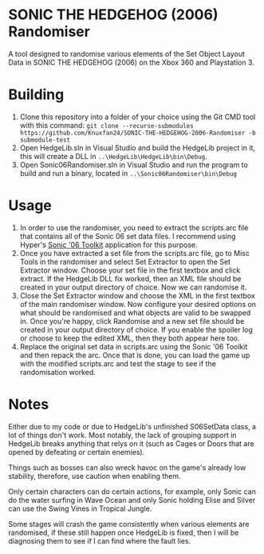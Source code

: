 # SONIC THE HEDGEHOG (2006) Randomiser
A tool designed to randomise various elements of the Set Object Layout Data in SONIC THE HEDGEHOG (2006) on the Xbox 360 and Playstation 3.

# Building
1) Clone this repository into a folder of your choice using the Git CMD tool with this command: `git clone --recurse-submodules https://github.com/Knuxfan24/SONIC-THE-HEDGEHOG-2006-Randomiser -b submodule-test`
2) Open HedgeLib.sln in Visual Studio and build the HedgeLib project in it, this will create a DLL in `..\HedgeLib\HedgeLib\bin\Debug`.
3) Open Sonic06Randomiser.sln in Visual Studio and run the program to build and run a binary, located in `..\Sonic06Randomiser\bin\Debug`

# Usage
1) In order to use the randomiser, you need to extract the scripts.arc file that contains all of the Sonic 06 set data files. I recommend using Hyper's [Sonic '06 Toolkit](https://gamebanana.com/tools/6576) application for this purpose.
2) Once you have extracted a set file from the scripts.arc file, go to Misc Tools in the randomiser and select Set Extractor to open the Set Extractor window. Choose your set file in the first textbox and click extract. If the HedgeLib DLL fix worked, then an XML file should be created in your output directory of choice. Now we can randomise it.
3) Close the Set Extractor window and choose the XML in the first textbox of the main randomiser window. Now configure your desired options on what should be randomised and what objects are valid to be swapped in. Once you're happy, click Randomise and a new set file should be created in your output directory of choice. If you enable the spoiler log or choose to keep the edited XML, then they both appear here too.
4) Replace the original set data in scripts.arc using the Sonic '06 Toolkit and then repack the arc. Once that is done, you can load the game up with the modified scripts.arc and test the stage to see if the randomisation worked.

# Notes
Either due to my code or due to HedgeLib's unfinished S06SetData class, a lot of things don't work. Most notably, the lack of grouping support in HedgeLib breaks anything that relys on it (such as Cages or Doors that are opened by defeating or certain enemies).

Things such as bosses can also wreck havoc on the game's already low stability, therefore, use caution when enabling them.

Only certain characters can do certain actions, for example, only Sonic can do the water surfing in Wave Ocean and only Sonic holding Elise and Silver can use the Swing Vines in Tropical Jungle.

Some stages will crash the game consistently when various elements are randomised, if these still happen once HedgeLib is fixed, then I will be diagnosing them to see if I can find where the fault lies.
